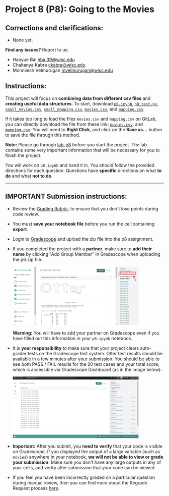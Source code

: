 # Project 8 (P8): Going to the Movies


## Corrections and clarifications:

* None yet.

**Find any issues?** Report to us:

- Haoyue Bai <hbai39@wisc.edu>
- Chaitanya Kabra <ckabra@wisc.edu>
- Monniiesh Velmurugan <mvelmurugan@wisc.edu>

## Instructions:

This project will focus on **combining data from different csv files** and **creating useful data structures**. To start, download [`p8.ipynb`](https://git.doit.wisc.edu/cdis/cs/courses/cs220/cs220-f22-projects/-/blob/main/p8/p8.ipynb), [`p8_test.py`](https://git.doit.wisc.edu/cdis/cs/courses/cs220/cs220-f22-projects/-/blob/main/p8/p8_test.py), [`small_movies.csv`](https://git.doit.wisc.edu/cdis/cs/courses/cs220/cs220-f22-projects/-/raw/main/p8/small_movies.csv), [`small_mapping.csv`](https://git.doit.wisc.edu/cdis/cs/courses/cs220/cs220-f22-projects/-/raw/main/p8/small_mapping.csv), [`movies.csv`](https://git.doit.wisc.edu/cdis/cs/courses/cs220/cs220-f22-projects/-/raw/main/p8/movies.csv), and [`mapping.csv`](https://git.doit.wisc.edu/cdis/cs/courses/cs220/cs220-f22-projects/-/raw/main/p8/mapping.csv).

If it takes too long to load the files `movies.csv` and `mapping.csv` on GitLab, you can directly download the file from these link: [`movies.csv`](https://git.doit.wisc.edu/cdis/cs/courses/cs220/cs220-f22-projects/-/raw/main/p8/movies.csv), and [`mapping.csv`](https://git.doit.wisc.edu/cdis/cs/courses/cs220/cs220-f22-projects/-/raw/main/p8/mapping.csv). You will need to **Right Click**, and click on the **Save as...** button to save the file through this method.

**Note:** Please go through [lab-p8](https://git.doit.wisc.edu/cdis/cs/courses/cs220/cs220-f22-projects/-/tree/main/lab-p8) before you start the project. The lab contains some very important information that will be necessary for you to finish the project.

You will work on `p8.ipynb` and hand it in. You should follow the provided directions for each question. Questions have **specific** directions on what **to do** and what **not to do**.

------------------------------

## IMPORTANT Submission instructions:
- Review the [Grading Rubric](https://git.doit.wisc.edu/cdis/cs/courses/cs220/cs220-f22-projects/-/tree/main/p8/rubric.md), to ensure that you don't lose points during code review.
- You must **save your notebook file** before you run the cell containing **export**.
- Login to [Gradescope](https://www.gradescope.com/) and upload the zip file into the p8 assignment.
- If you completed the project with a **partner**, make sure to **add their name** by clicking "Add Group Member"
in Gradescope when uploading the p6 zip file.
       
   <img src="images/add_group_member.png" width="400">

   **Warning:** You will have to add your partner on Gradescope even if you have filled out this information in your `p8.ipynb` notebook.
   
- It is **your responsibility** to make sure that your project clears auto-grader tests on the Gradescope test system. Otter test results should be available in a few minutes after your submission. You should be able to see both PASS / FAIL results for the 20 test cases and your total score, which is accessible via Gradescope Dashboard (as in the image below):
       
    <img src="images/gradescope.png" width="400">
- **Important:** After you submit, you **need to verify** that your code is visible on Gradescope. If you displayed the output of a large variable (such as `movies`) anywhere in your notebook, **we will not be able to view or grade your submission**. Make sure you don't have any large outputs in any of your cells, and verify after submission that your code can be viewed.
- If you feel you have been incorrectly graded on a particular question during manual review, then you can find more about the Regrade Request process [here](https://piazza.com/class/l7f7vr5x63n7l1/post/320).
